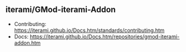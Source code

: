 iterami/GMod-iterami-Addon
--------------------------

* Contributing: https://iterami.github.io/Docs.htm/standards/contributing.htm
* Docs: https://iterami.github.io/Docs.htm/repositories/gmod-iterami-addon.htm
